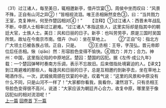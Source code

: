 （31）过江诸人，每至美日，辄相邀新亭，借卉饮宴①。周侯中坐而叹曰：“风景不殊，正自有山河之异②！”皆相视流泪。唯王丞相揪然变色③，曰：“当共戮力王室，克复神州，何至作楚囚相对④！”
　　【注释】①过江诸人：西晋未年战乱不断，中原人士相率过江避难。“过江诸人”本指这些人，这里实际却是指其中的朝廷大官，士族人士。美日：风和日丽的日子。新亭：也叫劳劳亭，原是三国时吴国所筑，故址在今南京市南。借卉（huì）：坐在草地上。
　　②”正自”句：指北方广大领土已被各族占领。正自，只是。
　　③王丞相：王导，字茂弘，晋元帝即位后任丞相。愀（qiǎo）然：形容脸色变得不愉快。④戮力：并力；合力。神州：中国，这里指沦陷的中原地区。楚囚：楚国的囚犯。据《左传·成公九年》载：一个楚囚弹琴时奏南方乐调，表示不忘故旧。后来借指处境窘迫的人。【译文】到江南避难的那些人，每逢风和日丽的日子，总是互相邀约到新亭去，坐在草地上喝酒作乐。一次，武城侯周颌在饮宴的中途，叹着气说：“这里的风景和中原没有什么不同，只是山河不一样了！”大家都你看我，我看你，凄然泪下。只有丞相王导脸色变得很不高兴，说道：“大家应该为朝廷齐心合力，收复中原，哪里至于像囚犯似的相对流泪呢！”
<br>[上一篇](02_030) [回卷首](02_000) [下一篇](02_032)
